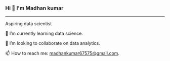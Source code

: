 ### Hi 👋 I'm Madhan kumar
_________________________________________________________________________________________________________________________________________________________________________
 Aspiring data scientist
 
 🌱 I’m currently learning data science.
 
 👯 I’m looking to collaborate on data analytics.
 
 📫 How to reach me: madhankumar67575@gmail.com.

